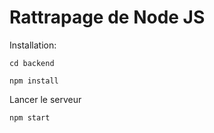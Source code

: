 # Rattrapage de Node JS
Installation:
```
cd backend
```
```
npm install
```
Lancer le serveur
```
npm start
```